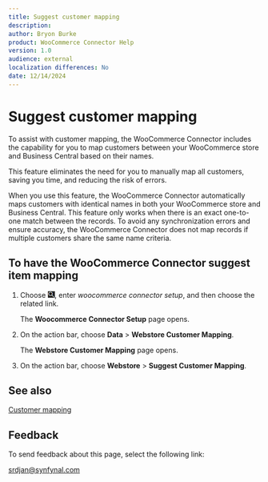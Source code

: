 ```yaml
---
title: Suggest customer mapping
description: 
author: Bryon Burke
product: WooCommerce Connector Help
version: 1.0
audience: external
localization differences: No
date: 12/14/2024
---
```


<!-- markdownlint-disable MD006 MD007 MD009 MD024 MD025 MD033 -->
<!--// cspell:ignore  markdownlint allowfullscreen keyframes woocommerce webstore -->

# Suggest customer mapping

To assist with customer mapping, the WooCommerce Connector includes the capability for you to map customers between your WooCommerce store and Business Central based on their names. 

This feature eliminates the need for you to manually map all customers, saving you time, and reducing the risk of errors.

When you use this feature, the WooCommerce Connector automatically maps customers with identical names in both your WooCommerce store and Business Central. This feature only works when there is an exact one-to-one match between the records. To avoid any synchronization errors and ensure accuracy, the WooCommerce Connector does not map records if multiple customers share the same name criteria.

## To have the WooCommerce Connector suggest item mapping

1. Choose ![Lightbulb that opens the Tell Me feature.](media/ui-search/search_small.png "Tell me what you want to do"), enter <i>woocommerce connector setup</i>, and then choose the related link.

   The <b>Woocommerce Connector Setup</b> page opens.

1. On the action bar, choose <b>Data</b> > <b>Webstore Customer Mapping</b>.

   The <b>Webstore Customer Mapping</b> page opens.

1. On the action bar, choose <b>Webstore</b> > <b>Suggest Customer Mapping</b>.

## See also

[Customer mapping](customer-mapping.md)

## Feedback

To send feedback about this page, select the following link:

[srdjan@synfynal.com](mailto:srdjan@synfynal.com?subject=Documentation%20Feedback%20Product%20Docs:%20suggest-customer-mapping)
